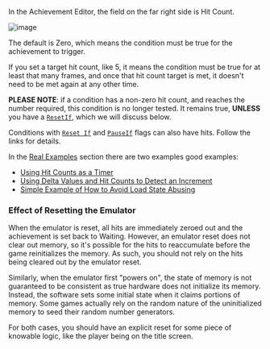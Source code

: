 In the Achievement Editor, the field on the far right side is Hit Count.

![image](/developers/features/images-features/hitcounts.png)


The default is Zero, which means the condition must be true for the achievement to trigger.

If you set a target hit count, like 5, it means the condition must be true for at least that many frames, and once that hit count target is met, it doesn't need to be met again at any other time.

**PLEASE NOTE**: if a condition has a non-zero hit count, and reaches the number required, this condition is no longer tested. It  remains true, **UNLESS** you have a [`ResetIf`](ResetIf-Flag), which we will discuss below.

Conditions with [`Reset If`](ResetIf-Flag) and [`PauseIf`](PauseIf-Flag) flags can also have hits. Follow the links for details.

In the [Real Examples](Real-Examples) section there are two examples good examples:

- [Using Hit Counts as a Timer](Using-Hit-Counts-as-a-Timer)
- [Using Delta Values and Hit Counts to Detect an Increment](Using-Delta-Values-and-Hit-Counts-to-Detect-an-Increment)
- [Simple Example of How to Avoid Load State Abusing](Simple-Example-of-How-to-Avoid-Load-State-Abusing)

### Effect of Resetting the Emulator

When the emulator is reset, all hits are immediately zeroed out and the achievement is set back to Waiting. However, an emulator reset does not clear out memory, so it's possible for the hits to reaccumulate before the game reinitializes the memory. As such, you should not rely on the hits being cleared out by the emulator reset.

Similarly, when the emulator first "powers on", the state of memory is not guaranteed to be consistent as true hardware does not initialize its memory. Instead, the software sets some initial state when it claims portions of memory. Some games actually rely on the random nature of the uninitialized memory to seed their random number generators.

For both cases, you should have an explicit reset for some piece of knowable logic, like the player being on the title screen.